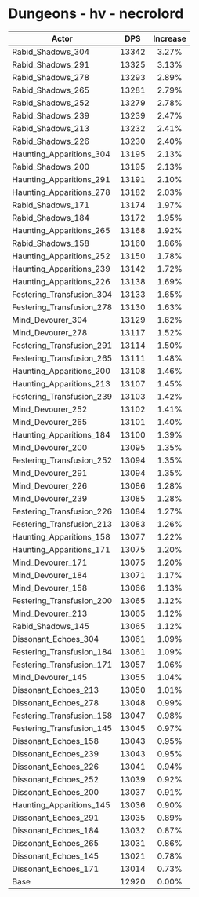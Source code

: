# Dungeons - hv - necrolord
| Actor | DPS | Increase |
|---|:---:|:---:|
|Rabid_Shadows_304|13342|3.27%|
|Rabid_Shadows_291|13325|3.13%|
|Rabid_Shadows_278|13293|2.89%|
|Rabid_Shadows_265|13281|2.79%|
|Rabid_Shadows_252|13279|2.78%|
|Rabid_Shadows_239|13239|2.47%|
|Rabid_Shadows_213|13232|2.41%|
|Rabid_Shadows_226|13230|2.40%|
|Haunting_Apparitions_304|13195|2.13%|
|Rabid_Shadows_200|13195|2.13%|
|Haunting_Apparitions_291|13191|2.10%|
|Haunting_Apparitions_278|13182|2.03%|
|Rabid_Shadows_171|13174|1.97%|
|Rabid_Shadows_184|13172|1.95%|
|Haunting_Apparitions_265|13168|1.92%|
|Rabid_Shadows_158|13160|1.86%|
|Haunting_Apparitions_252|13150|1.78%|
|Haunting_Apparitions_239|13142|1.72%|
|Haunting_Apparitions_226|13138|1.69%|
|Festering_Transfusion_304|13133|1.65%|
|Festering_Transfusion_278|13130|1.63%|
|Mind_Devourer_304|13129|1.62%|
|Mind_Devourer_278|13117|1.52%|
|Festering_Transfusion_291|13114|1.50%|
|Festering_Transfusion_265|13111|1.48%|
|Haunting_Apparitions_200|13108|1.46%|
|Haunting_Apparitions_213|13107|1.45%|
|Festering_Transfusion_239|13103|1.42%|
|Mind_Devourer_252|13102|1.41%|
|Mind_Devourer_265|13101|1.40%|
|Haunting_Apparitions_184|13100|1.39%|
|Mind_Devourer_200|13095|1.35%|
|Festering_Transfusion_252|13094|1.35%|
|Mind_Devourer_291|13094|1.35%|
|Mind_Devourer_226|13086|1.28%|
|Mind_Devourer_239|13085|1.28%|
|Festering_Transfusion_226|13084|1.27%|
|Festering_Transfusion_213|13083|1.26%|
|Haunting_Apparitions_158|13077|1.22%|
|Haunting_Apparitions_171|13075|1.20%|
|Mind_Devourer_171|13075|1.20%|
|Mind_Devourer_184|13071|1.17%|
|Mind_Devourer_158|13066|1.13%|
|Festering_Transfusion_200|13065|1.12%|
|Mind_Devourer_213|13065|1.12%|
|Rabid_Shadows_145|13065|1.12%|
|Dissonant_Echoes_304|13061|1.09%|
|Festering_Transfusion_184|13061|1.09%|
|Festering_Transfusion_171|13057|1.06%|
|Mind_Devourer_145|13055|1.04%|
|Dissonant_Echoes_213|13050|1.01%|
|Dissonant_Echoes_278|13048|0.99%|
|Festering_Transfusion_158|13047|0.98%|
|Festering_Transfusion_145|13045|0.97%|
|Dissonant_Echoes_158|13043|0.95%|
|Dissonant_Echoes_239|13043|0.95%|
|Dissonant_Echoes_226|13041|0.94%|
|Dissonant_Echoes_252|13039|0.92%|
|Dissonant_Echoes_200|13037|0.91%|
|Haunting_Apparitions_145|13036|0.90%|
|Dissonant_Echoes_291|13035|0.89%|
|Dissonant_Echoes_184|13032|0.87%|
|Dissonant_Echoes_265|13031|0.86%|
|Dissonant_Echoes_145|13021|0.78%|
|Dissonant_Echoes_171|13014|0.73%|
|Base|12920|0.00%|
